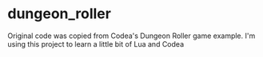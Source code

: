 dungeon_roller
==============

Original code was copied from Codea's Dungeon Roller game example. I'm using this project to learn a little bit of Lua and Codea
